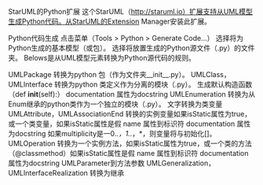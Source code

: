 StarUML的Python扩展
这个StarUML（http://staruml.io）扩展支持从UML模型生成Python代码。从StarUML的Extension Manager安装此扩展。

Python代码生成
点击菜单（Tools > Python > Generate Code...）
选择将为Python生成的基本模型（或包）。
选择将放置生成的Python源文件（.py）的文件夹。
Belows是从UML模型元素转换为Python源代码的规则。

UMLPackage
转换为python 包（作为文件夹__init__.py）。
UMLClass，UMLInterface
转换为python 类定义作为分离的模块（.py）。
生成默认构造函数（def __init__(self):）
documentation 属性为docstring
UMLEnumeration
转换为从Enum继承的python类作为一个独立的模块（.py）。
文字转换为类变量
UMLAttribute，UMLAssociationEnd
转换的实例变量如果isStatic属性为true，或一个类变量，如果isStatic属性是假
name 属性到标识符
documentation 属性为docstring
如果multiplicity是一0..*，1..*，*，则变量将与初始化[]。
UMLOperation
转换为一个实例方法，如果isStatic属性为true，或一个类的方法（@classmethod）如果isStatic属性是假
name 属性到标识符
documentation 属性为docstring
UMLParameter到方法参数
UMLGeneralization，UMLInterfaceRealization
转换为继承

